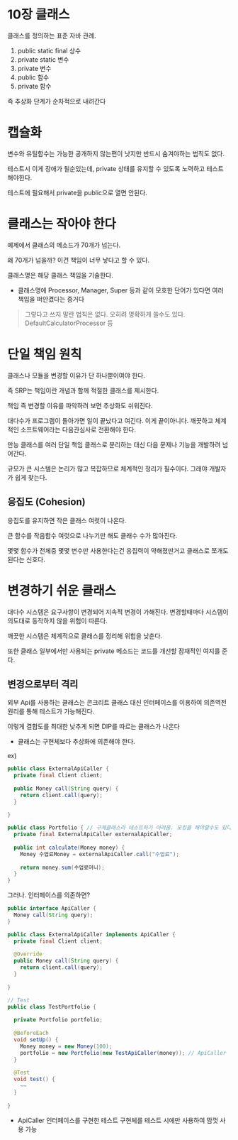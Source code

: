 # 10장 클래스



클래스를 정의하는 표준 자바 관례.

1. public static final 상수
2. private static 변수
3. private 변수 
4. public 함수
5. private 함수

즉 추상화 단계가 순차적으로 내려간다





# 캡슐화

변수와 유틸함수는 가능한 공개하지 않는편이 낫지만 반드시 숨겨야하는 법칙도 없다.

테스트시 이게 장애가 될순있는데, private 상태를 유지할 수 있도록 노력하고 테스트 해야한다.

테스트에 필요해서 private을 public으로 열면 안된다.



# 클래스는 작아야 한다

예제에서 클래스의 메소드가 70개가 넘는다.

왜 70개가 넘을까? 이건 책임이 너무 낳다고 할 수 있다.

클래스명은 해당 클래스 책임을 기술한다.

* 클래스명에 Processor, Manager, Super 등과 같이 모호한 단어가 있다면 여러 책임을 떠안겼다는 증거다

> 그렇다고 쓰지 말란 법칙은 없다. 오히려 명확하게 쓸수도 있다. DefaultCalculatorProcessor 등



# 단일 책임 원칙 

클래스나 모듈을 변경할 이유가 단 하나뿐이여야 한다.

즉 SRP는 책임이란 개념과 함께 적절한 클래스를 제시한다.

책임 즉 변경할 이유를 파악하려 보면 추상화도 쉬워진다. 

대다수가 프로그램이 돌아가면 일이 끝났다고 여긴다. 이게 끝이아니다. 깨끗하고 체계적인 소프트웨어라는 다음관심사로 전환해야 한다.

만능 클래스를 여러 단일 책임 클래스로 분리하는 대신 다음 문제나 기능을 개발하려 넘어간다. 

규모가 큰 시스템은 논리가 많고 복잡하므로 체계적인 정리가 필수이다. 그래야 개발자가 쉽게 찾는다.

## 응집도 (Cohesion)



응집도를 유지하면 작은 클래스 여럿이 나온다.

큰 함수를 작음함수 여럿으로 나누기만 해도 클래수 수가 많아진다.

몇몇 함수가 전체중  몇몇 변수만 사용한다는건 응집력이 약해졌딴거고 클래스로 쪼개도 된다는 신호다.

# 변경하기 쉬운 클래스

대다수 시스템은 요구사항이 변경되어 지속적 변경이 가해진다. 변경할때마다 시스템이 의도대로 동작하지 않을 위험이 따른다.

깨끗한 시스템은 체계적으로 클래스를 정리해 위험을 낮춘다. 

또한 클래스 일부에서만 사용되는 private 메소드는 코드를 개선할 잠재적인 여지를 준다. 



## 변경으로부터 격리

외부 Api를 사용하는 클래스는 콘크리트 클래스 대신 인터페이스를 이용하여 의존역전원리를 통해 테스트가 가능해진다. 

이렇게 결합도를 최대한 낮추게 되면 DIP를 따르는 클래스가 나온다

* 클래스는 구현체보다 추상화에 의존해야 한다. 



ex)

```java
public class ExternalApiCaller {
  private final Client client;
  
  public Money call(String query) {
    return client.call(query);
  }
  
}

public class Portfolio { // 구체클래스라 테스트하기 어려움. 모킹을 해야할수도 있다. 
  private final ExternalApiCaller externalApiCaller;
  
  public int calculate(Money money) {
    Money 수업료Money = externalApiCaller.call("수업료");
  	
    return money.sum(수업료머니);
  }
}
```

그러나. 인터페이스를 의존하면?

```java
public interface ApiCaller {
  Money call(String query);
}

public class ExternalApiCaller implements ApiCaller {
  private final Client client;
  
  @Override
  public Money call(String query) {
    return client.call(query);
  }
  
}

// Test
public class TestPortfolio {
  
  private Portfolio portfolio;
  
  @BeforeEach
  void setUp() {
    Money money = new Money(100);
  	portfolio = new Portfolio(new TestApiCaller(money)); // ApiCaller
  }
  
  @Test
  void test() {
    ~~
  }
  
}
```

* ApiCaller 인터페이스를 구현한 테스트 구현체를 테스트 시에만 사용하여 맘껏 사용 가능 